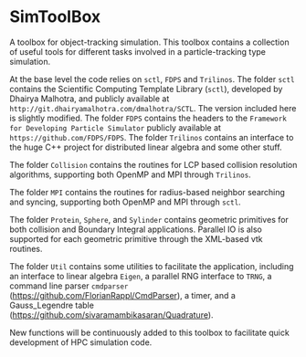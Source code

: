 # SimToolBox
A toolbox for object-tracking simulation. 
This toolbox contains a collection of useful tools for different tasks involved in a particle-tracking type simulation.

At the base level the code relies on `sctl`, `FDPS` and `Trilinos`.
The folder `sctl` contains the Scientific Computing Template Library (`sctl`), developed by Dhairya Malhotra, and publicly available at `http://git.dhairyamalhotra.com/dmalhotra/SCTL`. 
The version included here is slightly modified. 
The folder `FDPS` contains the headers to the `Framework for Developing Particle Simulator` publicly available at `https://github.com/FDPS/FDPS`.
The folder `Trilinos` contains an interface to the huge C++ project for distributed linear algebra and some other stuff.

The folder `Collision` contains the routines for LCP based collision resolution algorithms, supporting both OpenMP and MPI through `Trilinos`.

The folder `MPI` contains the routines for radius-based neighbor searching and syncing, supporting both OpenMP and MPI through `sctl`.

The folder `Protein`, `Sphere`, and `Sylinder` contains geometric primitives for both collision and Boundary Integral applications. Parallel IO is also supported for each geometric primitive through the XML-based vtk routines.

The folder `Util` contains some utilities to facilitate the application, including an interface to linear algebra `Eigen`, a parallel RNG interface to `TRNG`, a command line parser `cmdparser` (https://github.com/FlorianRappl/CmdParser), a timer, and a Gauss_Legendre table (https://github.com/sivaramambikasaran/Quadrature).

New functions will be continuously added to this toolbox to facilitate quick development of HPC simulation code.
